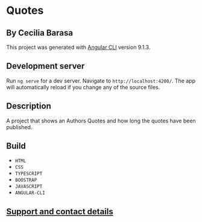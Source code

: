 # Quotes

## By Cecilia Barasa

This project was generated with [Angular CLI](https://github.com/angular/angular-cli) version 9.1.3.

## Development server

Run `ng serve` for a dev server. Navigate to `http://localhost:4200/`. The app will automatically reload if you change any of the source files.

## Description
A project that shows an Authors Quotes and how long the quotes have been published.

## Build

* `HTML`
* `CSS`
* `TYPESCRIPT`
* `BOOSTRAP`
* `JAVASCRIPT`
* `ANGULAR-CLI`


## [Support and contact details](https://www.linkedin.com/in/cecilia-barasa-4a8311195/)